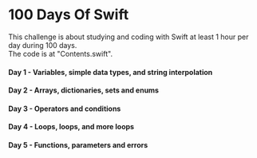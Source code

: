 # 100 Days Of Swift
This challenge is about studying and coding with Swift at least 1 hour per day during 100 days.<br>
The code is at "Contents.swift".

#### Day 1 - Variables, simple data types, and string interpolation

#### Day 2 - Arrays, dictionaries, sets and enums

#### Day 3 - Operators and conditions

#### Day 4 - Loops, loops, and more loops

#### Day 5 - Functions, parameters and errors

